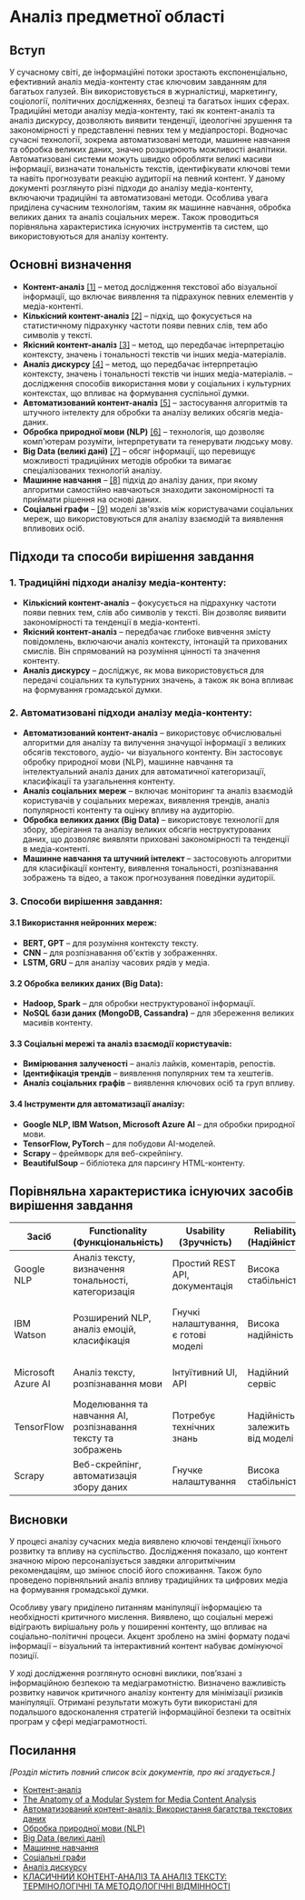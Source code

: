 # Аналіз предметної області

## Вступ

У сучасному світі, де інформаційні потоки зростають експоненціально, ефективний аналіз медіа-контенту стає ключовим завданням для багатьох галузей. Він використовується в журналістиці, маркетингу, соціології, політичних дослідженнях, безпеці та багатьох інших сферах.
Традиційні методи аналізу медіа-контенту, такі як контент-аналіз та аналіз дискурсу, дозволяють виявити тенденції, ідеологічні зрушення та закономірності у представленні певних тем у медіапросторі. Водночас сучасні технології, зокрема автоматизовані методи, машинне навчання та обробка великих даних, значно розширюють можливості аналітики. Автоматизовані системи можуть швидко обробляти великі масиви інформації, визначати тональність текстів, ідентифікувати ключові теми та навіть прогнозувати реакцію аудиторії на певний контент.
У даному документі розглянуто різні підходи до аналізу медіа-контенту, включаючи традиційні та автоматизовані методи. Особлива увага приділена сучасним технологіям, таким як машинне навчання, обробка великих даних та аналіз соціальних мереж. Також проводиться порівняльна характеристика існуючих інструментів та систем, що використовуються для аналізу контенту.


## Основні визначення

- **Контент-аналіз** [[1]](https://uk.wikipedia.org/wiki/%D0%9A%D0%BE%D0%BD%D1%82%D0%B5%D0%BD%D1%82-%D0%B0%D0%BD%D0%B0%D0%BB%D1%96%D0%B7) – метод дослідження текстової або візуальної інформації, що включає виявлення та підрахунок певних елементів у медіа-контенті.
- **Кількісний контент-аналіз** [[2]](https://periodicals.karazin.ua/ssms/article/download/13841/13032#:~:text=%D0%AF%D0%BA%D1%96%D1%81%D0%BD%D0%B8%D0%B9%20%D0%BA%D0%BE%D0%BD%D1%82%D0%B5%D0%BD%D1%82%2D%D0%B0%D0%BD%D0%B0%D0%BB%D1%96%D0%B7%20%E2%80%94%20%D0%BC%D0%B5%D1%82%D0%BE%D0%B4%D0%B8%D0%BA%D0%B0%20%D0%B0%D0%BD%D0%B0%D0%BB%D1%96%D0%B7%D1%83,%D1%82%D0%B5%D0%BD%D0%B4%D0%B5%D0%BD%D1%86%D1%96%D0%B9%20%D1%96%20%D0%B2%D1%96%D0%B4%D0%BF%D0%BE%D0%B2%D1%96%D0%B4%D0%BD%D0%B5%20%D1%97%D1%85%20%D0%BA%D0%BE%D0%B4%D1%83%D0%B2%D0%B0%D0%BD%D0%BD%D1%8F) – підхід, що фокусується на статистичному підрахунку частоти появи певних слів, тем або символів у тексті.
- **Якісний контент-аналіз** [[3]](https://periodicals.karazin.ua/ssms/article/download/13841/13032#:~:text=%D0%AF%D0%BA%D1%96%D1%81%D0%BD%D0%B8%D0%B9%20%D0%BA%D0%BE%D0%BD%D1%82%D0%B5%D0%BD%D1%82%2D%D0%B0%D0%BD%D0%B0%D0%BB%D1%96%D0%B7%20%E2%80%94%20%D0%BC%D0%B5%D1%82%D0%BE%D0%B4%D0%B8%D0%BA%D0%B0%20%D0%B0%D0%BD%D0%B0%D0%BB%D1%96%D0%B7%D1%83,%D1%82%D0%B5%D0%BD%D0%B4%D0%B5%D0%BD%D1%86%D1%96%D0%B9%20%D1%96%20%D0%B2%D1%96%D0%B4%D0%BF%D0%BE%D0%B2%D1%96%D0%B4%D0%BD%D0%B5%20%D1%97%D1%85%20%D0%BA%D0%BE%D0%B4%D1%83%D0%B2%D0%B0%D0%BD%D0%BD%D1%8F) – метод, що передбачає інтерпретацію контексту, значень і тональності текстів чи інших медіа-матеріалів.
- **Аналіз дискурсу** [[4]](https://uk.wikipedia.org/wiki/%D0%94%D0%B8%D1%81%D0%BA%D1%83%D1%80%D1%81-%D0%B0%D0%BD%D0%B0%D0%BB%D1%96%D0%B7) – метод, що передбачає інтерпретацію контексту, значень і тональності текстів чи інших медіа-матеріалів. – дослідження способів використання мови у соціальних і культурних контекстах, що впливає на формування суспільної думки.
- **Автоматизований контент-аналіз** [[5]](https://periodicals.karazin.ua/ssms/article/download/13841/13032#:~:text=%D0%AF%D0%BA%D1%96%D1%81%D0%BD%D0%B8%D0%B9%20%D0%BA%D0%BE%D0%BD%D1%82%D0%B5%D0%BD%D1%82%2D%D0%B0%D0%BD%D0%B0%D0%BB%D1%96%D0%B7%20%E2%80%94%20%D0%BC%D0%B5%D1%82%D0%BE%D0%B4%D0%B8%D0%BA%D0%B0%20%D0%B0%D0%BD%D0%B0%D0%BB%D1%96%D0%B7%D1%83,%D1%82%D0%B5%D0%BD%D0%B4%D0%B5%D0%BD%D1%86%D1%96%D0%B9%20%D1%96%20%D0%B2%D1%96%D0%B4%D0%BF%D0%BE%D0%B2%D1%96%D0%B4%D0%BD%D0%B5%20%D1%97%D1%85%20%D0%BA%D0%BE%D0%B4%D1%83%D0%B2%D0%B0%D0%BD%D0%BD%D1%8F) – застосування алгоритмів та штучного інтелекту для обробки та аналізу великих обсягів медіа-даних.
- **Обробка природної мови (NLP)** [[6]](https://uk.wikipedia.org/wiki/%D0%9E%D0%B1%D1%80%D0%BE%D0%B1%D0%BA%D0%B0_%D0%BF%D1%80%D0%B8%D1%80%D0%BE%D0%B4%D0%BD%D0%BE%D1%97_%D0%BC%D0%BE%D0%B2%D0%B8) – технологія, що дозволяє комп'ютерам розуміти, інтерпретувати та генерувати людську мову.
- **Big Data (великі дані)** [[7]](https://uk.wikipedia.org/wiki/%D0%92%D0%B5%D0%BB%D0%B8%D0%BA%D1%96_%D0%B4%D0%B0%D0%BD%D1%96) – обсяг інформації, що перевищує можливості традиційних методів обробки та вимагає спеціалізованих технологій аналізу.
- **Машинне навчання** – [[8]](https://uk.wikipedia.org/wiki/%D0%9C%D0%B0%D1%88%D0%B8%D0%BD%D0%BD%D0%B5_%D0%BD%D0%B0%D0%B2%D1%87%D0%B0%D0%BD%D0%BD%D1%8F) підхід до аналізу даних, при якому алгоритми самостійно навчаються знаходити закономірності та приймати рішення на основі даних.
- **Соціальні графи** – [[9]](https://uk.wikipedia.org/wiki/%D0%A1%D0%BE%D1%86%D1%96%D0%B0%D0%BB%D1%8C%D0%BD%D0%B8%D0%B9_%D0%B3%D1%80%D0%B0%D1%84) моделі зв'язків між користувачами соціальних мереж, що використовуються для аналізу взаємодій та виявлення впливових осіб.

## Підходи та способи вирішення завдання

### 1. Традиційні підходи аналізу медіа-контенту:
- **Кількісний контент-аналіз** – фокусується на підрахунку частоти появи певних тем, слів або символів у тексті. Він дозволяє виявити закономірності та тенденції в медіа-контенті.
- **Якісний контент-аналіз** – передбачає глибоке вивчення змісту повідомлень, включаючи аналіз контексту, інтонацій та прихованих смислів. Він спрямований на розуміння цінності та значення контенту.
- **Аналіз дискурсу** – досліджує, як мова використовується для передачі соціальних та культурних значень, а також як вона впливає на формування громадської думки.

### 2. Автоматизовані підходи аналізу медіа-контенту:
- **Автоматизований контент-аналіз** – використовує обчислювальні алгоритми для аналізу та вилучення значущої інформації з великих обсягів текстового, аудіо- чи візуального контенту. Він застосовує обробку природної мови (NLP), машинне навчання та інтелектуальний аналіз даних для автоматичної категоризації, класифікації та узагальнення контенту.
- **Аналіз соціальних мереж** – включає моніторинг та аналіз взаємодій користувачів у соціальних мережах, виявлення трендів, аналіз популярності контенту та оцінку впливу на аудиторію.
- **Обробка великих даних (Big Data)** – використовує технології для збору, зберігання та аналізу великих обсягів неструктурованих даних, що дозволяє виявляти приховані закономірності та тенденції в медіа-контенті.
- **Машинне навчання та штучний інтелект** – застосовують алгоритми для класифікації контенту, виявлення тональності, розпізнавання зображень та відео, а також прогнозування поведінки аудиторії.

### 3. Способи вирішення завдання:
#### 3.1 Використання нейронних мереж:
- **BERT, GPT** – для розуміння контексту тексту.
- **CNN** – для розпізнавання об'єктів у зображеннях.
- **LSTM, GRU** – для аналізу часових рядів у медіа.

#### 3.2 Обробка великих даних (Big Data):
- **Hadoop, Spark** – для обробки неструктурованої інформації.
- **NoSQL бази даних (MongoDB, Cassandra)** – для збереження великих масивів контенту.

#### 3.3 Соціальні мережі та аналіз взаємодії користувачів:
- **Вимірювання залученості** – аналіз лайків, коментарів, репостів.
- **Ідентифікація трендів** – виявлення популярних тем та хештегів.
- **Аналіз соціальних графів** – виявлення ключових осіб та груп впливу.

#### 3.4 Інструменти для автоматизації аналізу:
- **Google NLP, IBM Watson, Microsoft Azure AI** – для обробки природної мови.
- **TensorFlow, PyTorch** – для побудови AI-моделей.
- **Scrapy** – фреймворк для веб-скрейпінгу.
- **BeautifulSoup** – бібліотека для парсингу HTML-контенту.


## Порівняльна характеристика існуючих засобів вирішення завдання

| Засіб | Functionality (Функціональність) | Usability (Зручність) | Reliability (Надійність) | Performance (Продуктивність) | Supportability (Підтримка) |
|--------|--------------------------------|----------------------|----------------------|----------------------|----------------------|
| Google NLP | Аналіз тексту, визначення тональності, категоризація | Простий REST API, документація | Висока стабільність | Висока швидкість обробки | Підтримка Google, регулярні оновлення |
| IBM Watson | Розширений NLP, аналіз емоцій, класифікація | Гнучкі налаштування, є готові моделі | Висока надійність | Висока продуктивність | Підтримка IBM, інтеграція з іншими сервісами |
| Microsoft Azure AI | Аналіз тексту, розпізнавання мови | Інтуїтивний UI, API | Надійний сервіс | Висока продуктивність | Інтеграція з Azure, документація |
| TensorFlow | Моделювання та навчання AI, розпізнавання тексту та зображень | Потребує технічних знань | Надійність залежить від моделі | Оптимізований для GPU, швидка обробка | Велика спільнота, оновлення від Google |
| Scrapy | Веб-скрейпінг, автоматизація збору даних | Гнучке налаштування | Висока стабільність | Висока швидкість збору | Open-source, активна спільнота |

## Висновки

У процесі аналізу сучасних медіа виявлено ключові тенденції їхнього розвитку та впливу на суспільство. Дослідження показало, що контент значною мірою персоналізується завдяки алгоритмічним рекомендаціям, що змінює спосіб його споживання. Також було проведено порівняльний аналіз впливу традиційних та цифрових медіа на формування громадської думки.

Особливу увагу приділено питанням маніпуляції інформацією та необхідності критичного мислення. Виявлено, що соціальні мережі відіграють вирішальну роль у поширенні контенту, що впливає на соціально-політичні процеси. Акцент зроблено на зміні формату подачі інформації – візуальний та інтерактивний контент набуває домінуючої позиції.

У ході дослідження розглянуто основні виклики, пов’язані з інформаційною безпекою та медіаграмотністю. Визначено важливість розвитку навичок критичного аналізу контенту для мінімізації ризиків маніпуляції. Отримані результати можуть бути використані для подальшого вдосконалення стратегій інформаційної безпеки та освітніх програм у сфері медіаграмотності.

## Посилання

*[Розділ містить повний список всіх документів, про які згадується.]*  

- [Контент-аналіз](https://uk.wikipedia.org/wiki/%D0%9A%D0%BE%D0%BD%D1%82%D0%B5%D0%BD%D1%82-%D0%B0%D0%BD%D0%B0%D0%BB%D1%96%D0%B7)  
- [The Anatomy of a Modular System for Media Content Analysis](https://arxiv.org/pdf/1402.6208)  
- [Автоматизований контент-аналіз: Використання багатства текстових даних](https://mindthegraph.com/blog/uk/automated-content-analysis/)
- [Обробка природної мови (NLP)](https://uk.wikipedia.org/wiki/%D0%9E%D0%B1%D1%80%D0%BE%D0%B1%D0%BA%D0%B0_%D0%BF%D1%80%D0%B8%D1%80%D0%BE%D0%B4%D0%BD%D0%BE%D1%97_%D0%BC%D0%BE%D0%B2%D0%B8)
- [Big Data (великі дані)](https://uk.wikipedia.org/wiki/%D0%92%D0%B5%D0%BB%D0%B8%D0%BA%D1%96_%D0%B4%D0%B0%D0%BD%D1%96)
- [Машинне навчання](https://uk.wikipedia.org/wiki/%D0%9C%D0%B0%D1%88%D0%B8%D0%BD%D0%BD%D0%B5_%D0%BD%D0%B0%D0%B2%D1%87%D0%B0%D0%BD%D0%BD%D1%8F)
- [Соціальні графи](https://uk.wikipedia.org/wiki/%D0%A1%D0%BE%D1%86%D1%96%D0%B0%D0%BB%D1%8C%D0%BD%D0%B8%D0%B9_%D0%B3%D1%80%D0%B0%D1%84)
- [Аналіз дискурсу](https://uk.wikipedia.org/wiki/%D0%94%D0%B8%D1%81%D0%BA%D1%83%D1%80%D1%81-%D0%B0%D0%BD%D0%B0%D0%BB%D1%96%D0%B7)
- [КЛАСИЧНИЙ КОНТЕНТ-АНАЛІЗ ТА АНАЛІЗ ТЕКСТУ: ТЕРМІНОЛОГІЧНІ ТА МЕТОДОЛОГІЧНІ ВІДМІННОСТІ](https://periodicals.karazin.ua/ssms/article/download/13841/13032#:~:text=%D0%AF%D0%BA%D1%96%D1%81%D0%BD%D0%B8%D0%B9%20%D0%BA%D0%BE%D0%BD%D1%82%D0%B5%D0%BD%D1%82%2D%D0%B0%D0%BD%D0%B0%D0%BB%D1%96%D0%B7%20%E2%80%94%20%D0%BC%D0%B5%D1%82%D0%BE%D0%B4%D0%B8%D0%BA%D0%B0%20%D0%B0%D0%BD%D0%B0%D0%BB%D1%96%D0%B7%D1%83,%D1%82%D0%B5%D0%BD%D0%B4%D0%B5%D0%BD%D1%86%D1%96%D0%B9%20%D1%96%20%D0%B2%D1%96%D0%B4%D0%BF%D0%BE%D0%B2%D1%96%D0%B4%D0%BD%D0%B5%20%D1%97%D1%85%20%D0%BA%D0%BE%D0%B4%D1%83%D0%B2%D0%B0%D0%BD%D0%BD%D1%8F)
